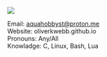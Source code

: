 ![](https://github-profile-summary-cards.vercel.app/api/cards/stats?username=oliverkwebb&theme=nord_dark)

Email:     aquahobbyst@proton.me\
Website:   oliverkwebb.github.io\
Pronouns:  Any/All\
Knowladge: C, Linux, Bash, Lua
